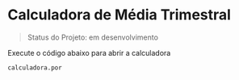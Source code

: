 <h1> Calculadora de Média Trimestral </h1>

> Status do Projeto: em desenvolvimento

Execute o código abaixo para abrir a calculadora
```
calculadora.por
```

